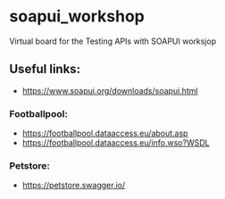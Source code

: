 # soapui_workshop
Virtual board for the Testing APIs with SOAPUI worksjop 
## Useful links:
* https://www.soapui.org/downloads/soapui.html
### Footballpool:
*  https://footballpool.dataaccess.eu/about.asp
*  https://footballpool.dataaccess.eu/info.wso?WSDL
### Petstore:
* https://petstore.swagger.io/

